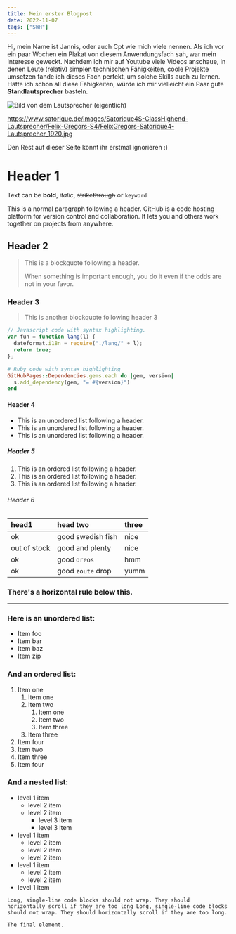 ```yaml
---
title: Mein erster Blogpost
date: 2022-11-07
tags: ["SWH"]
---
```


Hi, mein Name ist Jannis, oder auch Cpt wie mich viele nennen.
Als ich vor ein paar Wochen ein Plakat von diesem Anwendungsfach sah, war mein Interesse geweckt.
Nachdem ich mir auf Youtube viele Videos anschaue, in denen Leute (relativ) simplen technischen Fähigkeiten, coole Projekte 
umsetzen fande ich dieses Fach perfekt, um solche Skills auch zu lernen.
Hätte ich schon all diese Fähigkeiten, würde ich mir vielleicht ein Paar gute **Standlautsprecher** basteln.    

![Bild von dem Lautsprecher (eigentlich)](/static/assets/pictures/img_stand)

https://www.satorique.de/images/Satorique4S-ClassHighend-Lautsprecher/Felix-Gregors-S4/FelixGregors-Satorique4-Lautsprecher_1920.jpg

Den Rest auf dieser Seite könnt ihr erstmal ignorieren :)








# Header 1

Text can be **bold**, _italic_, ~~strikethrough~~ or `keyword`

This is a normal paragraph following a header. GitHub is a code hosting platform for version control and collaboration. It lets you and others work together on projects from anywhere.

## Header 2

> This is a blockquote following a header.
>
> When something is important enough, you do it even if the odds are not in your favor.

### Header 3

> This is another blockquote following header 3

```js
// Javascript code with syntax highlighting.
var fun = function lang(l) {
  dateformat.i18n = require("./lang/" + l);
  return true;
};
```

```ruby
# Ruby code with syntax highlighting
GitHubPages::Dependencies.gems.each do |gem, version|
  s.add_dependency(gem, "= #{version}")
end
```

#### Header 4

- This is an unordered list following a header.
- This is an unordered list following a header.
- This is an unordered list following a header.

##### Header 5

1.  This is an ordered list following a header.
2.  This is an ordered list following a header.
3.  This is an ordered list following a header.

###### Header 6

| head1        | head two          | three |
| :----------- | :---------------- | :---- |
| ok           | good swedish fish | nice  |
| out of stock | good and plenty   | nice  |
| ok           | good `oreos`      | hmm   |
| ok           | good `zoute` drop | yumm  |

### There's a horizontal rule below this.

---

### Here is an unordered list:

- Item foo
- Item bar
- Item baz
- Item zip

### And an ordered list:

1.  Item one
    1.  Item one
    1.  Item two
        1.  Item one
        1.  Item two
        1.  Item three
    1.  Item three
1.  Item four
1.  Item two
1.  Item three
1.  Item four

### And a nested list:

- level 1 item
  - level 2 item
  - level 2 item
    - level 3 item
    - level 3 item
- level 1 item
  - level 2 item
  - level 2 item
  - level 2 item
- level 1 item
  - level 2 item
  - level 2 item
- level 1 item

```
Long, single-line code blocks should not wrap. They should horizontally scroll if they are too long Long, single-line code blocks should not wrap. They should horizontally scroll if they are too long.
```

```
The final element.
```
